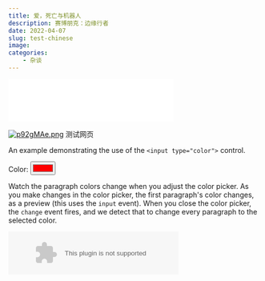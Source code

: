 ```yaml
---
title: 爱，死亡与机器人
description: 赛博朋克：边缘行者
date: 2022-04-07
slug: test-chinese
image: 
categories:
    - 杂谈
---
```


<iframe frameborder="no" border="0" marginwidth="0" marginheight="0" width=330 height=86 src="//music.163.com/outchain/player?type=2&id=1496089152&auto=1&height=66"></iframe>

<a href="https://imgse.com/i/p92gMAe"><img src="https://s1.ax1x.com/2023/05/16/p92gMAe.png" alt="p92gMAe.png" border="0" /></a>
测试网页
<p>
  An example demonstrating the use of the
  <code>&lt;input type="color"&gt;</code> control.
</p>

<label for="color-picker">Color:</label>
<input type="color" value="#ff0000" id="color-picker" />

<p>
  Watch the paragraph colors change when you adjust the color picker. As you
  make changes in the color picker, the first paragraph's color changes, as a
  preview (this uses the <code>input</code> event). When you close the color
  picker, the <code>change</code> event fires, and we detect that to change
  every paragraph to the selected color.
</p>

<embed src="//music.163.com/style/swf/widget.swf?sid=552194857&type=2&auto=1&width=320&height=66" width="340" height="86"  allowNetworking="all"></embed>